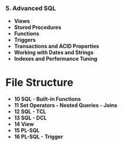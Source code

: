 ### 5. **Advanced SQL**
   - **Views**
   - **Stored Procedures**
   - **Functions**
   - **Triggers**
   - **Transactions and ACID Properties**
   - **Working with Dates and Strings**
   - **Indexes and Performance Tuning**

# File Structure
- **10 SQL - Built-in Functions**
- **11 Set Operators - Nested Queries - Joins**
- **12 SQL - TCL**
- **13 SQL - DCL**
- **14 View**
- **15 PL-SQL**
- **16 PL-SQL - Trigger**